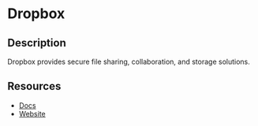 # Dropbox

## Description

Dropbox provides secure file sharing, collaboration, and storage solutions.

## Resources

- [Docs](https://www.dropbox.com/developers/documentation)
- [Website](dropbox.com)

